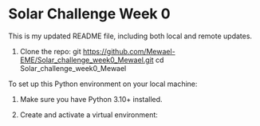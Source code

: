 # Solar Challenge Week 0
This is my updated README file, including both local and remote updates.


1. Clone the repo:
git  https://github.com/Mewael-EME/Solar_challenge_week0_Mewael.git
cd Solar_challenge_week0_Mewael

To set up this Python environment on your local machine:

1. Make sure you have Python 3.10+ installed.

2. Create and activate a virtual environment:



